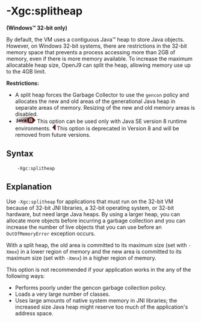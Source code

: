 <!--
* Copyright (c) 2017, 2020 IBM Corp. and others
*
* This program and the accompanying materials are made
* available under the terms of the Eclipse Public License 2.0
* which accompanies this distribution and is available at
* https://www.eclipse.org/legal/epl-2.0/ or the Apache
* License, Version 2.0 which accompanies this distribution and
* is available at https://www.apache.org/licenses/LICENSE-2.0.
*
* This Source Code may also be made available under the
* following Secondary Licenses when the conditions for such
* availability set forth in the Eclipse Public License, v. 2.0
* are satisfied: GNU General Public License, version 2 with
* the GNU Classpath Exception [1] and GNU General Public
* License, version 2 with the OpenJDK Assembly Exception [2].
*
* [1] https://www.gnu.org/software/classpath/license.html
* [2] http://openjdk.java.net/legal/assembly-exception.html
*
* SPDX-License-Identifier: EPL-2.0 OR Apache-2.0 OR GPL-2.0 WITH
* Classpath-exception-2.0 OR LicenseRef-GPL-2.0 WITH Assembly-exception
-->

# -Xgc:splitheap


**(Windows&trade; 32-bit only)**

By default, the VM uses a contiguous Java&trade; heap to store Java objects. However, on Windows 32-bit systems, there are restrictions in the 32-bit memory space that prevents a process accessing more than 2GB of memory, even if there is more memory available. To increase the maximum allocatable heap size, OpenJ9 can split the heap, allowing memory use up to the 4GB limit.

<i class="fa fa-exclamation-triangle" aria-hidden="true"></i> **Restrictions:**

- A split heap forces the Garbage Collector to use the `gencon` policy and allocates the new and old areas of the generational Java heap in separate areas of memory. Resizing of the new and old memory areas is disabled.
- ![Start of content that applies only to Java 8 (LTS)](cr/java8.png) This option can be used only with Java SE version 8 runtime environments. ![End of content that applies only to Java 8 (LTS)](cr/java_close_lts.png) This option is deprecated in Version 8 and will be removed from future versions.

## Syntax

        -Xgc:splitheap

## Explanation

Use `-Xgc:splitheap` for applications that must run on the 32-bit VM because of 32-bit JNI libraries, a 32-bit operating system, or 32-bit hardware, but need large Java heaps. By using a larger heap, you can allocate more objects before incurring a garbage collection and you can increase the number of live objects that you can use before an `OutOfMemoryError` exception occurs.

With a split heap, the old area is committed to its maximum size (set with `-Xmox`) in a lower region of memory and the new area is committed to its maximum size (set with `-Xmnx`) in a higher region of memory.

This option is not recommended if your application works in the any of the following ways:

- Performs poorly under the gencon garbage collection policy.
- Loads a very large number of classes.
- Uses large amounts of native system memory in JNI libraries; the increased size Java heap might reserve too much of the application's address space.



<!-- ==== END OF TOPIC ==== xgcsplitheap.md ==== -->
